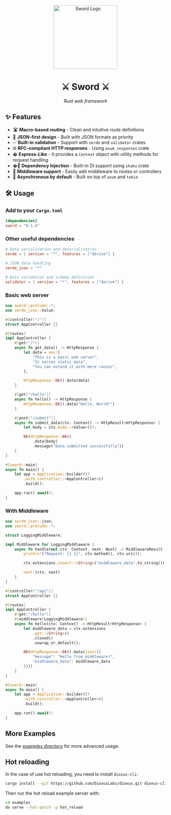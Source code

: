 <div align="center">
<img src="https://pillan.inf.uct.cl/~lrevillod/images/sword-logo.png" alt="Sword Logo" width="200">

<h1>⚔️ Sword ⚔️</h1>
<p><em>Rust web framework</em></p>
</div>

## ✨ Features

- 🛣️ **Macro-based routing** - Clean and intuitive route definitions
- 📄 **JSON-first design** - Built with JSON formats as priority
- ✅ **Built-in validation** - Support with `serde` and `validator` crates
- 🌐 **RFC-compliant HTTP responses** - Using `axum_responses` crate
- � **Express-Like** - It provides a `Context` object with utility methods for request handling
- �💉 **Dependency Injection** - Built-in DI support using `shaku` crate
- 🧩 **Middleware support** - Easily add middleware to routes or controllers
- 🚀 **Asynchronous by default** - Built on top of `axum` and `tokio`

## 🛠️ Usage

### Add to your `Cargo.toml`

```toml
[dependencies]
sword = "0.1.6"
```

### Other useful dependencies

```toml
# Data serialization and deserialization
serde = { version = "*", features = ["derive"] }

# JSON data handling
serde_json = "*"

# Data validation and schema definition
validator = { version = "*", features = ["derive"] }
```

### Basic web server

```rust
use sword::prelude::*;
use serde_json::Value;

#[controller("/")]
struct AppController {}

#[routes]
impl AppController {
    #[get("/")]
    async fn get_data() -> HttpResponse {
        let data = vec![
            "This is a basic web server",
            "It serves static data",
            "You can extend it with more routes",
        ];

        HttpResponse::Ok().data(data)
    }

    #[get("/hello")]
    async fn hello() -> HttpResponse {
        HttpResponse::Ok().data("Hello, World!")
    }

    #[post("/submit")]
    async fn submit_data(ctx: Context) -> HttpResult<HttpResponse> {
        let body = ctx.body::<Value>()?;

        Ok(HttpResponse::Ok()
            .data(body)
            .message("Data submitted successfully"))
    }
}

#[sword::main]
async fn main() {
    let app = Application::builder()?
        .with_controller::<AppController>()
        .build();

    app.run().await?;
}
```

### With Middleware

```rust
use serde_json::json;
use sword::prelude::*;

struct LoggingMiddleware;

impl Middleware for LoggingMiddleware {
    async fn handle(mut ctx: Context, next: Next) -> MiddlewareResult {
        println!("Request: {} {}", ctx.method(), ctx.uri());

        ctx.extensions.insert::<String>("middleware_data".to_string());

        next!(ctx, next)
    }
}

#[controller("/api")]
struct AppController {}

#[routes]
impl AppController {
    #[get("/hello")]
    #[middleware(LoggingMiddleware)]
    async fn hello(ctx: Context) -> HttpResult<HttpResponse> {
        let middleware_data = ctx.extensions
            .get::<String>()
            .cloned()
            .unwrap_or_default();

        Ok(HttpResponse::Ok().data(json!({
            "message": "Hello from middleware!",
            "middleware_data": middleware_data
        })))
    }
}

#[sword::main]
async fn main() {
    let app = Application::builder()?
        .with_controller::<AppController>()
        .build();

    app.run().await?;
}
```

## More Examples

See the [examples directory](./examples) for more advanced usage.

## Hot reloading

In the case of use hot reloading, you need to install `dioxus-cli`:

```bash
cargo install --git https://github.com/DioxusLabs/dioxus.git dioxus-cli
```

Then run the hot reload example server with:

```bash
cd examples
dx serve --hot-patch -p hot_reload
```
